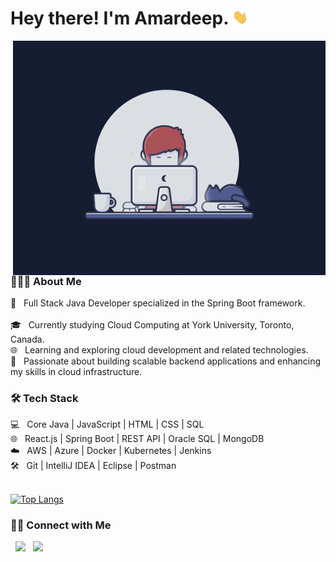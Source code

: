 <h1> Hey there! I'm Amardeep. <img src="Hi.gif" width="25"></h1> <img align="right" alt="GIF" src="gif2.gif" width="500"/> 
<h3> 👨🏻‍💻 About Me </h3>
💼   Full Stack Java Developer specialized in the Spring Boot framework. <br><br>
🎓   Currently studying Cloud Computing at York University, Toronto, Canada. <br>
🌐   Learning and exploring cloud development and related technologies. <br>
🌱   Passionate about building scalable backend applications and enhancing my skills in cloud infrastructure. <br>

<h3>🛠 Tech Stack</h3>
💻   Core Java | JavaScript | HTML | CSS | SQL <br>
🌐   React.js | Spring Boot | REST API | Oracle SQL | MongoDB <br>
☁️    AWS | Azure | Docker | Kubernetes | Jenkins <br>
🛠   Git | IntelliJ IDEA | Eclipse | Postman <br>


</br>

[![Top Langs](https://github-readme-stats.vercel.app/api/top-langs/?username=amar0898&layout=compact&text_color=daf7dc&bg_color=151515)](https://github.com/sohamsshah/github-readme-stats)


<h3> 🤝🏻 Connect with Me </h3>

<p align="left"> 
&nbsp; <a href="https://www.linkedin.com/in/amar-deep-234612168/" target="_blank" rel="noopener noreferrer"><img src="https://img.icons8.com/plasticine/100/000000/linkedin.png" width="50" /></a>
&nbsp; <a href="mailto:amar0898@gmail.com" target="_blank" rel="noopener noreferrer"><img src="https://img.icons8.com/plasticine/100/000000/gmail.png"  width="50" /></a>


</p>
